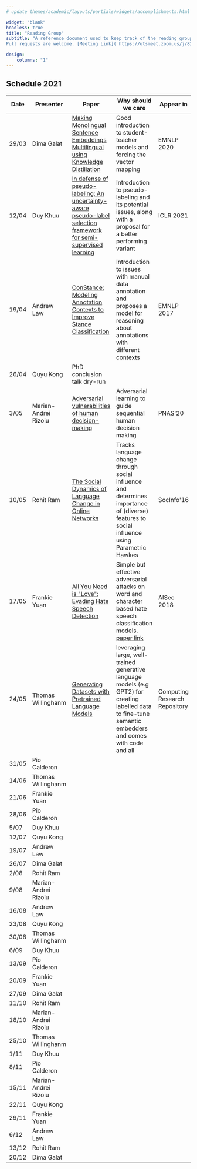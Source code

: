 ```yaml
---
# update themes/academic/layouts/partials/widgets/accomplishments.html to change the design of this page

widget: "blank"
headless: true 
title: "Reading Group"
subtitle: "A reference document used to keep track of the reading group meetings.
Pull requests are welcome. [Meeting Link]( https://utsmeet.zoom.us/j/82967712670?pwd=Z0p6S1luR1FRL2xaQTZNN2lmb3Q2dz09)"

design:
    columns: "1"
---
```


## Schedule 2021

| Date  | Presenter    | Paper         | Why should we care | Appear in | Repo | Blogs
 | ----- | ------------ | ------------- | ------------------ | ---------- | ----- | -----
 | 29/03 | Dima Galat    | [Making Monolingual Sentence Embeddings Multilingual using Knowledge Distillation](https://www.aclweb.org/anthology/2020.emnlp-main.365.pdf) | Good introduction to student-teacher models and forcing the vector mapping | EMNLP 2020 | [1](https://github.com/UKPLab/sentence-transformers/blob/384508914f6a41335dc0144f971e7ca928769df2/examples/training/distillation/README.md), [2](https://github.com/UKPLab/sentence-transformers/blob/e745cca8a05b07b5daea96b64828d14f1b241715/examples/training/multilingual/README.md) | [1](https://towardsdatascience.com/a-complete-guide-to-transfer-learning-from-english-to-other-languages-using-sentence-embeddings-8c427f8804a9)
|12/04|Duy Khuu|[In defense of pseudo-labeling: An uncertainty-aware pseudo-label selection framework for semi-supervised learning](https://arxiv.org/pdf/2101.06329.pdf)|Introduction to pseudo-labeling and its potential issues, along with a proposal for a better performing variant| ICLR 2021| 
|19/04|Andrew Law| [ConStance: Modeling Annotation Contexts to Improve Stance Classification](https://www.aclweb.org/anthology/D17-1116.pdf)|Introduction to issues with manual data annotation and proposes a model for reasoning about annotations with different contexts|EMNLP 2017|||
|26/04|Quyu Kong|PhD conclusion talk dry-run|||
|3/05|Marian-Andrei Rizoiu|[Adversarial vulnerabilities of human decision-making](https://www.pnas.org/content/117/46/29221)|Adversarial learning to guide sequential human decision making|PNAS'20|[1](https://github.com/adezfouli/decision_adv)
|10/05|Rohit Ram|[The Social Dynamics of Language Change in Online Networks](https://www.microsoft.com/en-us/research/publication/the-social-dynamics-of-language-change-in-online-networks/)|Tracks language change through social influence and determines importance of (diverse) features to social influence using Parametric Hawkes|SocInfo'16|
|17/05|Frankie Yuan|[All You Need is "Love": Evading Hate Speech Detection](https://arxiv.org/abs/1808.09115)|Simple but effective adversarial attacks on word and character based hate speech classification models. [paper link](https://dl.acm.org/doi/abs/10.1145/3270101.3270103)|AISec 2018|||
|24/05|Thomas Willinghanm|[Generating Datasets with Pretrained Language Models](https://arxiv.org/abs/2104.07540v2)|leveraging large, well-trained generative language models (e.g GPT2) for creating labelled data to fine-tune semantic embedders and comes with code and all|Computing Research Repository|[1](https://github.com/timoschick/dino)|
|31/05|Pio Calderon||||
|14/06|Thomas Willinghanm||||
|21/06|Frankie Yuan||||
|28/06|Pio Calderon||||
|5/07|Duy Khuu||||
|12/07|Quyu Kong||||
|19/07|Andrew Law||||
|26/07|Dima Galat||||
|2/08|Rohit Ram||||
|9/08|Marian-Andrei Rizoiu||||
|16/08|Andrew Law||||
|23/08|Quyu Kong||||
|30/08|Thomas Willinghanm||||
|6/09|Duy Khuu||||
|13/09|Pio Calderon||||
|20/09|Frankie Yuan||||
|27/09|Dima Galat||||
|11/10|Rohit Ram||||
|18/10|Marian-Andrei Rizoiu||||
|25/10|Thomas Willinghanm||||
|1/11|Duy Khuu||||
|8/11|Pio Calderon||||
|15/11|Marian-Andrei Rizoiu||||
|22/11|Quyu Kong||||
|29/11|Frankie Yuan||||
|6/12|Andrew Law||||
|13/12|Rohit Ram||||
|20/12|Dima Galat||||
